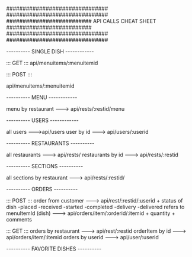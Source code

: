 ###############################                          ###############################
##########################       API CALLS CHEAT SHEET        ##########################
###############################                          ###############################


---------- SINGLE DISH ------------

::: GET :::
api/menuitems/:menuitemid

::: POST :::

api/menuitems/:menuitemid

---------- MENU ------------

menu by restaurant ---> api/rests/:restid/menu

---------- USERS ------------

all users --->api/users
user by id ---> api/users/:userid

----------  RESTAURANTS ----------

all restaurants ---> api/rests/
restaurants by id ---> api/rests/:restid

----------  SECTIONS ----------

all sections by restaurant ---> api/rests/:restid/

----------  ORDERS ----------

::: POST :::
order from customer ---> api/rest/:restid/:userid
     + status of dish 
     	-placed
     	-received
     	-started
     	-completed
     	-delivery
     	-delivered
refers to menuItemId (dish) ---> api/orders/item/:orderid/:itemid
	+ quantity
	+ comments

::: GET :::
orders by restaurant ---> api/rest/:restid
orderItem by id --->  api/orders/item/:itemid
orders by userid ---> api/user/:userid

----------  FAVORITE DISHES ----------
